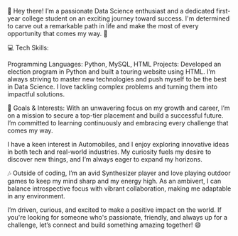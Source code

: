 👋 Hey there! I’m a passionate Data Science enthusiast and a dedicated first-year college student on an exciting journey toward success. I'm determined to carve out a remarkable path in life and make the most of every opportunity that comes my way. 🚀

💻 Tech Skills:

Programming Languages: Python, MySQL, HTML
Projects: Developed an election program in Python and built a touring website using HTML.
I’m always striving to master new technologies and push myself to be the best in Data Science. I love tackling complex problems and turning them into impactful solutions.

🌱 Goals & Interests:
With an unwavering focus on my growth and career, I’m on a mission to secure a top-tier placement and build a successful future. I’m committed to learning continuously and embracing every challenge that comes my way.

I have a keen interest in Automobiles, and I enjoy exploring innovative ideas in both tech and real-world industries.
My curiosity fuels my desire to discover new things, and I’m always eager to expand my horizons.

🎶 Outside of coding, I’m an avid Synthesizer player and love playing outdoor games to keep my mind sharp and my energy high. As an ambivert, I can balance introspective focus with vibrant collaboration, making me adaptable in any environment.

I’m driven, curious, and excited to make a positive impact on the world. If you're looking for someone who's passionate, friendly, and always up for a challenge, let’s connect and build something amazing together! 😄
